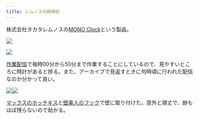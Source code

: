 ```yaml
---
title: レムノスの掛時計
---
```

株式会社タカタレムノスの[MONO Clock](https://www.amazon.co.jp/dp/B004UIT8BK)という製品。

![](https://lh4.googleusercontent.com/mXev1xbMS6P1rkCp6c2vb5JFwWT7AUP1Raw_Pu2CRWau8jnvUABVIV4_DSuIGiNX7HHOELKKcJltTGI1jrHG_b-Cib1bCPNlX7OPvspndH8hYxiHqt4iCQwMuN5hXGM_OpQTYGeY3cCxkKlAiQ)

![](https://lh5.googleusercontent.com/PZGaIo-5ZzVFoRiKr06ySAHqLS5GHvs8O4YY3iK8XB1wDr9HFYKGX4vWKGsTrIaz8R78cibWf5XhvC36YKrgw7qv-bseEICo368BwDbAXX-y8blliAUwdVvBCBrmvdDqfAvKYi3v-QyNZBO2fQ)

[作業配信](https://www.youtube.com/channel/UC5s-KpSDGzxWPWNv94PnJHw)で毎時00分から50分まで作業することにしているので、見やすいところに時計があると捗る。また、アーカイブで見返すときに何時頃に行われた配信なのか分かって良い。

![](https://lh3.googleusercontent.com/_nKRdEqTU39AxQKL8ZOUZnkodrJl0XbmkHSyQ1507c8VgeOmQDFJ-TC1EzY8xssDZfOwM08dJ8VHbgbFmsxOJfViiszHKHS9Mh6Ixmjaze4Z9zJf-mn_L3g3o0-NFMJf3PBaJ0chgojWUGGxPw)![](https://lh3.googleusercontent.com/rNvH1XtfSB8kbhbZgPjqGb8Sp0_EAkQHO83eNp35L39LgSrF19Ek-VoTBMMu68LQNw4TkmTAr9iNLE-z1KQYm-xr9GQBUnpNjudY6dFBqG-vK7z470YErROsQTsQyLzrNo8y0haqHDFgOELWxQ)

[マックスのホッチキス](https://www.amazon.co.jp/dp/B000O9WRWG)と[壁美人のフック](https://www.amazon.co.jp/dp/B00CU78TDG)で壁に取り付けた。意外と頑丈で、跡もほぼ残らないので助かる。
